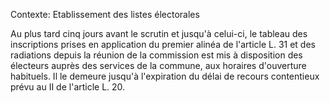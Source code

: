 Contexte: Etablissement des listes électorales

Au plus tard cinq jours avant le scrutin et jusqu'à celui-ci, le tableau des inscriptions prises en application du premier alinéa de l'article L. 31 et des radiations depuis la réunion de la commission est mis à disposition des électeurs auprès des services de la commune, aux horaires d'ouverture habituels. Il le demeure jusqu'à l'expiration du délai de recours contentieux prévu au II de l'article L. 20.
